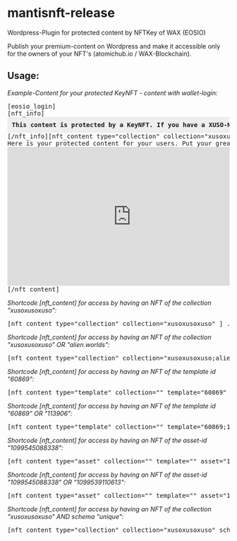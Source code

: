 # mantisnft-release
Wordpress-Plugin for protected content by NFTKey of WAX (EOSIO)

Publish your premium-content on Wordpress and make it accessible only for the owners of your NFT's (atomichub.io / WAX-Blockchain).


Usage:
------

*Example-Content for your protected KeyNFT - content with wallet-login:*

<pre>
[eosio_login]  
[nft_info]<div style="background:#eeeeee;padding:10px;"><strong>This content is protected by a KeyNFT. If you have a XUSO-NFT on your wallet, you can access this area. Please login with your WAX-Account.</strong></div>[/nft_info][nft_content type="collection" collection="xusoxusoxuso" ]
Here is your protected content for your users. Put your greatest stuff ever in this area!
<iframe width="560" height="315" src="https://www.youtube.com/embed/V5xmTSiYvn4" title="YouTube video player" frameborder="0" allow="accelerometer; autoplay; clipboard-write; encrypted-media; gyroscope; picture-in-picture" allowfullscreen></iframe>
[/nft_content]
</pre>


*Shortcode [nft_content] for access by having an NFT of the collection "xusoxusoxuso":*

<pre>
[nft_content type="collection" collection="xusoxusoxuso" ] ...your protected content (with other wordpress-shortcodes maybe) [/nft_content]
</pre>


*Shortcode [nft_content] for access by having an NFT of the collection "xusoxusoxuso" OR "alien.worlds":*

<pre>
[nft_content type="collection" collection="xusoxusoxuso;alien.worlds" ] ...your protected content [/nft_content]
</pre>


*Shortcode [nft_content] for access by having an NFT of the template id "60869":*

<pre>
[nft_content type="template" collection="" template="60869" ] ...your protected content [/nft_content]
</pre>


*Shortcode [nft_content] for access by having an NFT of the template id "60869" OR "113906":*

<pre>
[nft_content type="template" collection="" template="60869;113906" ] ...your protected content [/nft_content]
</pre>


*Shortcode [nft_content] for access by having an NFT of the asset-id "1099545088338":*

<pre>
[nft_content type="asset" collection="" template="" asset="1099545088338" ] ...your protected content [/nft_content]
</pre>


*Shortcode [nft_content] for access by having an NFT of the asset-id "1099545088338" OR "1099539110613":*

<pre>
[nft_content type="asset" collection="" template="" asset="1099545088338;1099539110613" ] ...your protected content [/nft_content]
</pre>


*Shortcode [nft_content] for access by having an NFT of the collection "xusoxusoxuso" AND schema "unique":*

<pre>
[nft_content type="collection" collection="xusoxusoxuso" schema="unique" ] ...your protected content [/nft_content]
</pre>

